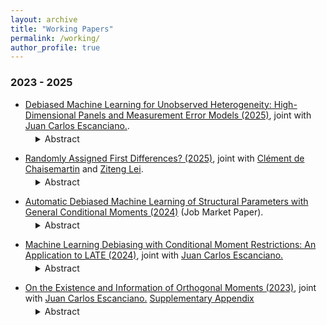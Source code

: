 ```yaml
---
layout: archive
title: "Working Papers"
permalink: /working/
author_profile: true
---
```


### 2023 - 2025
+ [Debiased Machine Learning for Unobserved Heterogeneity: High-Dimensional Panels and Measurement Error Models (2025)](https://arxiv.org/abs/2507.13788), joint with [Juan Carlos Escanciano.](https://sites.google.com/view/juancarlosescanciano/home).
<dl style="margin-top: -10px;">
  <dd>
    <details>
      <summary>
        Abstract
      </summary>
Developing robust inference for models with nonparametric Unobserved Heterogeneity (UH) is both important and challenging. We propose novel Debiased Machine Learning (DML) procedures for valid inference on functionals of UH, allowing for partial identification of multivariate target and high-dimensional nuisance parameters. Our main contribution is a full characterization of all relevant Neyman-orthogonal moments in models with nonparametric UH, where relevance means informativeness about the parameter of interest. Under additional support conditions, orthogonal moments are globally robust to the distribution of the UH. They may still involve other high-dimensional nuisance parameters, but their local robustness reduces regularization bias and enables valid DML inference. We apply these results to: (i) common parameters, average marginal effects, and variances of UH in panel data models with high-dimensional controls; (ii) moments of the common factor in the Kotlarski model with a factor loading; and (iii) smooth functionals of teacher value-added. Monte Carlo simulations show substantial efficiency gains from using efficient orthogonal moments relative to ad-hoc choices. We illustrate the practical value of our approach by showing that existing estimates of the average and variance effects of maternal smoking on child birth weight are robust.
    </details>
  </dd>
</dl>

+ [Randomly Assigned First Differences? (2025)](https://arxiv.org/abs/2411.03208), joint with [Clément de Chaisemartin](https://sites.google.com/site/clementdechaisemartin/) and [Ziteng Lei](https://zitenglei.weebly.com/).
<dl style="margin-top: -10px;">
  <dd>
    <details>
      <summary>
        Abstract
      </summary>
We consider treatment-effect estimation using a first-difference regression of an outcome evolution $\Delta Y$ on a treatment evolution $\Delta D$. Under a causal model in levels with a time-varying effect, the regression residual is a function of the period-one treatment $D_1$. Then, researchers should test if $\Delta D$ and $D_1$ are correlated: if they are, the regression may suffer from an omitted variable bias. To solve it, researchers may control nonparametrically for $\mathbb{E}\left[\Delta D|D_1\right]$. We use our results to revisit first-difference regressions estimated on the data of Acemoglu et al. (2016), who study the effect of imports from China on US employment. $\Delta D$ and $D_1$ are strongly correlated, thus implying that first-difference regressions may be biased if the effect of Chinese imports changes over time. The coefficient on  $\Delta D$ is no longer significant when controlling for $\mathbb{E}\left[\Delta D|D_1\right]$.
    </details>
  </dd>
</dl>

+ [Automatic Debiased Machine Learning of Structural Parameters with General Conditional Moments (2024)](https://drive.google.com/file/d/1DjzGPdIens-Wrpfc6JrvFUWu71lnj7zg/view?usp=drive_link) (Job Market Paper).
<dl style="margin-top: -10px;">
  <dd>
    <details>
      <summary>
        Abstract
      </summary>
This paper proposes a method for conducting inference on finite-dimensional parameters in models defined by a finite number of conditional moment restrictions (CMRs), with possibly different conditioning variables and endogenous regressors. CMRs are allowed to depend on non-parametric components, which might be flexibly modeled using Machine Learning tools, and non-linearly on finite-dimensional parameters. Inference is based on constructing locally robust/orthogonal/debiased moments, in a data-driven our automatic way, extending these to accommodate CMRs. Those moments are less affected by regularization bias, which is relevant to machine learning first steps and typically invalidates standard inference. The key step in this construction is the estimation of Orthogonal Instrumental Variables (OR-IVs)—"residualized" functions of the conditioning variables, which are then combined to obtain a debiased moment. Our strategy exploits the CMRs implied by the model in a general way and can thus be applied to a wide range of settings, where the construction of orthogonal moments has remained unexplored, including highly non-linear and complex settings with CMRs, prominent in economics. We argue that computing OR-IVs necessarily requires solving potentially complicated functional equations, which depend on unknown terms. However, by imposing an approximate sparsity condition, our method automatically finds the solutions to those equations using a Lasso-type program and can then be implemented straightforwardly. Based on this, we introduce a GMM estimator of finite-dimensional parameters in a two-step framework. We derive theoretical guarantees for our construction of orthogonal moments and show √n-consistency and asymptotic normality of the introduced estimator. Our Monte Carlo experiments and an empirical application on estimating firm-level production functions and productivity measures highlight the importance of relying on inference methods like the one proposed.
    </details>
  </dd>
</dl>

+ [Machine Learning Debiasing with Conditional Moment Restrictions: An Application to LATE (2024)](https://arxiv.org/abs/2410.23785), joint with [Juan Carlos Escanciano.](https://sites.google.com/view/juancarlosescanciano/home)
<dl style="margin-top: -10px;">
  <dd>
    <details>
      <summary>
        Abstract
      </summary>
Models with Conditional Moment Restrictions (CMRs) are popular in economics. These models involve finite and infinite dimensional parameters. The infinite dimensional components include conditional expectations, conditional choice probabilities, or policy functions, which might be flexibly estimated using Machine Learning tools. This paper presents a characterization of locally debiased moments for regular models defined by general semiparametric CMRs with possibly different conditioning variables. These moments are appealing as they are known to be less affected by first-step bias. Additionally, we study their existence and relevance. Such results apply to a broad class of smooth functionals of finite and infinite dimensional parameters that do not necessarily appear in the CMRs. As a leading application of our theory, we characterize debiased machine learning for settings of treatment effects with endogeneity, giving necessary and sufficient conditions. We present a large class of relevant debiased moments in this context. We then propose the Compliance Machine Learning Estimator (CML), based on a practically convenient orthogonal relevant moment. We show that the resulting estimand can be written as a convex combination of conditional local average treatment effects (LATE). Altogether, CML enjoys three appealing properties in the LATE framework: (1) local robustness to first-stage estimation, (2) an estimand that can be identified under a minimal relevance condition, and (3) a meaningful causal interpretation. Our numerical experimentation shows satisfactory relative performance of such an estimator. Finally, we revisit the Oregon Health Insurance Experiment, analyzed by Finkelstein et al. (2012)}. We find that the use of machine learning and CML suggest larger positive effects on health care utilization than previously determined.
    </details>
  </dd>
</dl>

+ [On the Existence and Information of Orthogonal Moments (2023)](https://arxiv.org/abs/2303.11418), joint with [Juan Carlos Escanciano.](https://sites.google.com/view/juancarlosescanciano/home) [Supplementary Appendix](https://drive.google.com/file/d/1X8gtzjNk1g1mZxBONcD3vbVMuBKHQJDC/view?usp=sharing)
<dl style="margin-top: -10px;">
  <dd>
    <details>
      <summary>
        Abstract
      </summary>
Locally Robust (LR)/Orthogonal/Debiased moments have proven useful with machine learning first steps, but their existence has not been investigated for general parameters. In this paper, we provide a necessary and sufficient condition, referred to as Restricted Local Non-surjectivity (RLN), for the existence of such orthogonal moments to conduct robust
inference on general parameters of interest in regular semiparametric models. In addition, we study when score-type tests based on orthogonal moments are locally informative at
the parametric rate. We demonstrate the utility of our general results by characterizing orthogonal moments in a class of models with unobserved heterogeneity (UH). Orthogonality
for general smooth functionals of the distribution of UH is also characterized. As a second major application, we find orthogonal moments for general conditional moments models,
including the fully saturated two stage least squares, heterogeneous parameters in treatment effects, sample selection models, and popular models of demand for differentiated
products. We apply our results to the Oregon Health Experiment to study heterogeneous treatment effects of Medicaid on different health outcomes.
    </details>
  </dd>
</dl>

